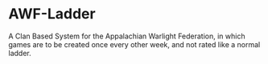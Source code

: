 # AWF-Ladder
A Clan Based System for the Appalachian Warlight Federation, in which games are to be created once every other week, and not rated like a normal ladder.
